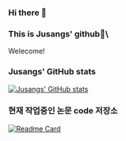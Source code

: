 ### Hi there 👋 
### This is Jusangs' github🦊\
Welecome!

### Jusangs' GitHub stats
[![Jusangs' GitHub stats](https://github-readme-stats.vercel.app/api?username=kjsang)](https://github.com/anuraghazra/github-readme-stats)


### 현재 작업중인 논문 code 저장소
[![Readme Card](https://github-readme-stats.vercel.app/api/pin/?username=kjsang&repo=discourse_rf)](https://github.com/anuraghazra/github-readme-stats)


<!--
**kjsang/kjsang** is a ✨ _special_ ✨ repository because its `README.md` (this file) appears on your GitHub profile.


Here are some ideas to get you started:

- 🔭 I’m currently working on ...
- 🌱 I’m currently learning ...
- 👯 I’m looking to collaborate on ...
- 🤔 I’m looking for help with ...
- 💬 Ask me about ...
- 📫 How to reach me: ...
- 😄 Pronouns: ...
- ⚡ Fun fact: ...
-->
